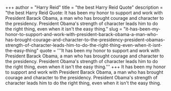 +++
author = "Harry Reid"
title = "the best Harry Reid Quote"
description = "the best Harry Reid Quote: It has been my honor to support and work with President Barack Obama, a man who has brought courage and character to the presidency. President Obama's strength of character leads him to do the right thing, even when it isn't the easy thing."
slug = "it-has-been-my-honor-to-support-and-work-with-president-barack-obama-a-man-who-has-brought-courage-and-character-to-the-presidency-president-obamas-strength-of-character-leads-him-to-do-the-right-thing-even-when-it-isnt-the-easy-thing"
quote = '''It has been my honor to support and work with President Barack Obama, a man who has brought courage and character to the presidency. President Obama's strength of character leads him to do the right thing, even when it isn't the easy thing.'''
+++
It has been my honor to support and work with President Barack Obama, a man who has brought courage and character to the presidency. President Obama's strength of character leads him to do the right thing, even when it isn't the easy thing.
